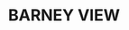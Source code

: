 ---
lastmod: '2025-04-06T06:05:21+00:00'
latitude: -28.259143
layout: suburb
longitude: 152.822971
postcode: '4287'
state: QLD
title: BARNEY VIEW
url: /qld/barney-view/
---